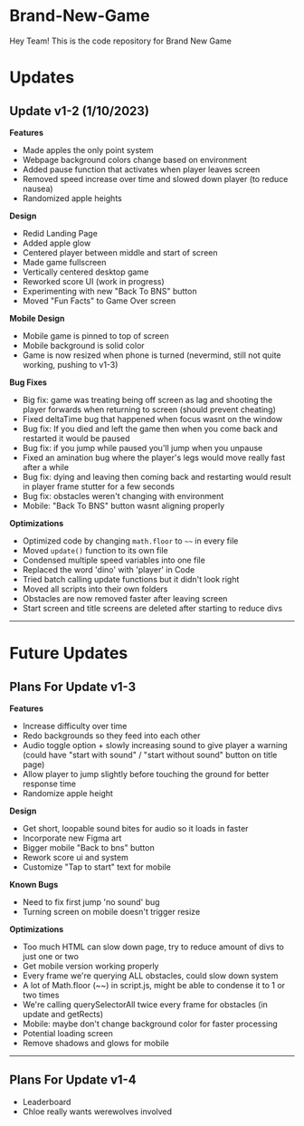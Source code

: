 ﻿# Brand-New-Game
Hey Team! This is the code repository for Brand New Game

# Updates

## Update v1-2 (1/10/2023)
**Features**
- Made apples the only point system
- Webpage background colors change based on environment
- Added pause function that activates when player leaves screen
- Removed speed increase over time and slowed down player (to reduce nausea)
- Randomized apple heights

**Design**
- Redid Landing Page
- Added apple glow
- Centered player between middle and start of screen
- Made game fullscreen
- Vertically centered desktop game
- Reworked score UI (work in progress)
- Experimenting with new "Back To BNS" button
- Moved "Fun Facts" to Game Over screen

**Mobile Design**
- Mobile game is pinned to top of screen
- Mobile background is solid color
- Game is now resized when phone is turned (nevermind, still not quite working, pushing to v1-3)

**Bug Fixes**
- Big fix: game was treating being off screen as lag and shooting the player forwards when returning to screen (should prevent cheating)
- Fixed deltaTime bug that happened when focus wasnt on the window
- Bug fix: If you died and left the game then when you come back and restarted it would be paused
- Bug fix: if you jump while paused you'll jump when you unpause
- Fixed an amination bug where the player's legs would move really fast after a while
- Bug fix: dying and leaving then coming back and restarting would result in player frame stutter for a few seconds
- Bug fix: obstacles weren't changing with environment
- Mobile: "Back To BNS" button wasnt aligning properly

**Optimizations**
- Optimized code by changing `math.floor` to `~~` in every file
- Moved `update()` function to its own file 
- Condensed multiple speed variables into one file
- Replaced the word 'dino' with 'player' in Code
- Tried batch calling update functions but it didn't look right
- Moved all scripts into their own folders
- Obstacles are now removed faster after leaving screen
- Start screen and title screens are deleted after starting to reduce divs

---

# Future Updates

## Plans For Update v1-3
**Features**
- Increase difficulty over time
- Redo backgrounds so they feed into each other
- Audio toggle option + slowly increasing sound to give player a warning (could have "start with sound" / "start without sound" button on title page)
- Allow player to jump slightly before touching the ground for better response time
- Randomize apple height

**Design**
- Get short, loopable sound bites for audio so it loads in faster
- Incorporate new Figma art
- Bigger mobile "Back to bns" button
- Rework score ui and system
- Customize "Tap to start" text for mobile

**Known Bugs**
- Need to fix first jump 'no sound' bug
- Turning screen on mobile doesn't trigger resize

**Optimizations**
- Too much HTML can slow down page, try to reduce amount of divs to just one or two
- Get mobile version working properly
- Every frame we're querying ALL obstacles, could slow down system
- A lot of Math.floor (~~) in script.js, might be able to condense it to 1 or two times
- We're calling querySelectorAll twice every frame for obstacles (in update and getRects)
- Mobile: maybe don't change background color for faster processing
- Potential loading screen
- Remove shadows and glows for mobile

---

## Plans For Update v1-4
- Leaderboard
- Chloe really wants werewolves involved